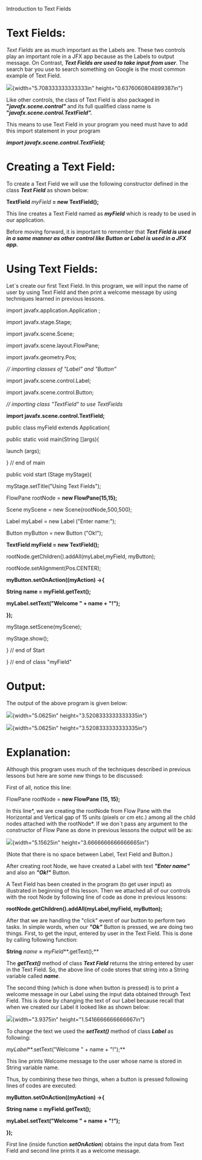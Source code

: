 Introduction to Text Fields

# **Text Fields:**

*Text Fields* are as much important as the Labels are. These two
controls play an important role in a JFX app because as the Labels to
output message. On Contrast, ***Text Fields are used to take input from
user***. The search bar you use to search something on Google is the
most common example of Text Field.

![](./media/image2.png){width="5.708333333333333in"
height="0.6376060804899387in"}

Like other controls, the class of Text Field is also packaged in
**"*javafx.scene.control"*** and its full qualified class name is
**"*javafx.scene.control.TextField".***

This means to use Text Field in your program you need must have to add
this import statement in your program

***import javafx.scene.control.TextField;***

# **Creating a Text Field:**

To create a Text Field we will use the following constructor defined in
the class ***Text Field*** as shown below:

**TextField** *myField* **= new TextField();**

This line creates a Text Field named as ***myField*** which is ready to
be used in our application.

Before moving forward, it is important to remember that ***Text Field is
used in a same manner as other control like Button or Label is used in a
JFX app.***

# Using Text Fields:

Let\`s create our first Text Field. In this program, we will input the
name of user by using Text Field and then print a welcome message by
using techniques learned in previous lessons.

import javafx.application.Application ;

import javafx.stage.Stage;

import javafx.scene.Scene;

import javafx.scene.layout.FlowPane;

import javafx.geometry.Pos;

*// importing classes of "Label" and "Button"*

import javafx.scene.control.Label;

import javafx.scene.control.Button;

*// importing class "TextField" to use TextFields*

**import javafx.scene.control.TextField;**

public class myField extends Application{

public static void main(String \[\]args){

launch (args);

} // end of main

public void start (Stage myStage){

myStage.setTitle("Using Text Fields");

FlowPane rootNode = **new FlowPane(15,15);**

Scene myScene = new Scene(rootNode,500,500);

Label myLabel = new Label ("Enter name:");

Button myButton = new Button ("Ok!");

**TextField myField = new TextField();**

rootNode.getChildren().addAll(myLabel,myField, myButton);

rootNode.setAlignment(Pos.CENTER);

**myButton.setOnAction((myAction) -\>{**

**String name = myField.getText();**

**myLabel.setText(\"Welcome \" + name + "!");**

**});**

myStage.setScene(myScene);

myStage.show();

} // end of Start

} // end of class "myField"

# Output:

The output of the above program is given below:

![](./media/image3.png){width="5.0625in" height="3.5208333333333335in"}

![](./media/image4.png){width="5.0625in" height="3.5208333333333335in"}

# **Explanation:**

Although this program uses much of the techniques described in previous
lessons but here are some new things to be discussed:

First of all, notice this line:

FlowPane rootNode = **new FlowPane (15, 15);**

In this line*, we are creating the rootNode from Flow Pane with the
Horizontal and Vertical gap of 15 units (pixels or cm etc.) among all
the child nodes attached with the rootNode*. If we don\`t pass any
argument to the constructor of Flow Pane as done in previous lessons the
output will be as:

![](./media/image5.png){width="5.15625in" height="3.6666666666666665in"}

(Note that there is no space between Label, Text Field and Button.)

After creating root Node, we have created a Label with text ***"Enter
name"*** and also an ***"Ok!"*** Button.

A Text Field has been created in the program (to get user input) as
illustrated in beginning of this lesson. Then we attached all of our
controls with the root Node by following line of code as done in
previous lessons:

**rootNode.getChildren().addAll(myLabel,myField, myButton);**

After that we are handling the "click" event of our button to perform
two tasks. In simple words, when our ***"Ok"*** Button is pressed, we
are doing two things. First, to get the input, entered by user in the
Text Field. This is done by calling following function:

**String** *name* **=** *myField***.getText();**

The ***getText()*** method of class ***Text Field*** returns the string
entered by user in the Text Field. So, the above line of code stores
that string into a String variable called ***name***.

The second thing (which is done when button is pressed) is to print a
welcome message in our Label using the input data obtained through Text
Field. This is done by changing the text of our Label because recall
that when we created our Label it looked like as shown below:

![](./media/image6.png){width="3.9375in" height="1.5416666666666667in"}

To change the text we used the ***setText()*** method of class
***Label*** as following:

*myLabel***.setText(\"Welcome \" + name + "!");**

This line prints Welcome message to the user whose name is stored in
String variable name.

Thus, by combining these two things, when a button is pressed following
lines of codes are executed:

**myButton.setOnAction((myAction) -\>{**

**String name = myField.getText();**

**myLabel.setText(\"Welcome \" + name + "!");**

**});**

First line (inside function ***setOnAction***) obtains the input data
from Text Field and second line prints it as a welcome message.
